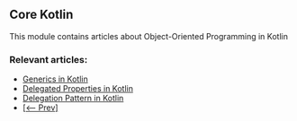 ## Core Kotlin

This module contains articles about Object-Oriented Programming in Kotlin

### Relevant articles:

- [Generics in Kotlin](https://www.baeldung.com/kotlin-generics)
- [Delegated Properties in Kotlin](https://www.baeldung.com/kotlin-delegated-properties)
- [Delegation Pattern in Kotlin](https://www.baeldung.com/kotlin-delegation-pattern)
- [[<-- Prev]](/core-kotlin-lang-oop)
